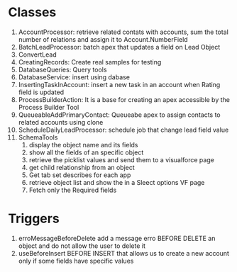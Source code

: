 # Classes
1. AccountProcessor: retrieve related contats with accounts, sum the total number of relations and assign it to Account.NumberField
2. BatchLeadProcessor: batch apex that updates a field on Lead Object
3. ConvertLead
4. CreatingRecords: Create real samples for testing
5. DatabaseQueries: Query tools
6. DatabaseService: insert using dabase
7. InsertingTaskInAccount: insert a new task in an account when Rating field is updated
8. ProcessBuilderAction: It is a base for creating an apex accessible by the Process Builder Tool
9. QueueableAddPrimaryContact: Queueabe apex to assign contacts to related accounts using clone
10. ScheduleDailyLeadProcessor: schedule job that change lead field value
11. SchemaTools
    1. display the object name and its fields
    2. show all the fields of an specific object
    3. retrieve the picklist values and send them to a visualforce page
    4. get child relationship from an object
    5. Get tab set describes for each app
    6. retrieve object list and show the in a Sleect options VF page
    7. Fetch only the Required fields

# Triggers
1. erroMessageBeforeDelete
    add a message erro BEFORE DELETE an object and do not allow the user to delete it
2. useBeforeInsert
    BEFORE INSERT that allows us to create a new account only if some fields have specific values